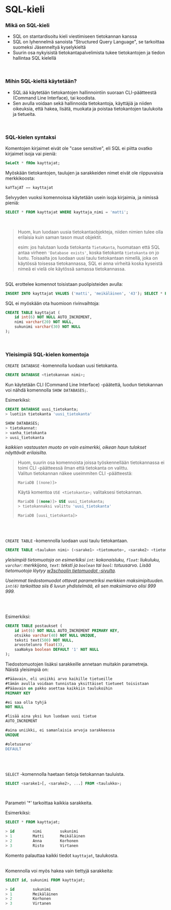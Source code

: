# SQL-kieli


### Mikä on SQL-kieli

- SQL on stantardisoitu kieli viestimiseen tietokannan kanssa
- SQL on lyhennelmä sanoista "Structured Query Language", se tarkoittaa suomeksi Jäsenneltyä kyselykieltä
- Suurin osa nykyisistä tietokantapalvelimista tukee tietokantojen ja tiedon hallintaa SQL kielellä
<br>


### Mihin SQL-kieltä käytetään?

- SQL:ää käytetään tietokantojen hallinnointiin suoraan CLI-päätteestä (Command Line Interface), tai koodista.
- Sen avulla voidaan sekä hallinnoida tietokantoja, käyttäjiä ja niiden oikeuksia, että hakea, lisätä, muokata ja poistaa tietokantojen taulukoita ja tietueita.
<br>



### SQL-kielen syntaksi

Komentojen kirjaimet eivät ole "case sensitive", eli SQL ei piitta ovatko kirjaimet isoja vai pieniä:
```SQL
SeLeCt * fROm kayttajat;
```

Myöskään tietokantojen, taulujen ja sarakkeiden nimet eivät ole riippuvaisia merkkikoosta:
```SQL
kaYTajAT == kayttajat
```

Selvyyden vuoksi komennoissa käytetään usein isoja kirjaimia, ja nimissä pieniä:
```SQL
SELECT * FROM kayttajat WHERE kayttaja_nimi = 'matti';
```
<br>

>Huom, kun luodaan uusia tietokantaobjekteja, niiden nimien tulee olla erilaisia kuin saman tason muut objektit.
>
>esim: jos halutaan luoda tietokanta `TietoKanta`, huomataan että SQL antaa virheen `'Database exists'`, koska tietokanta `tietokanta` on jo luotu. 
>Toisaalta jos luodaan uusi taulu tietokantaan nimellä, joka on käytössä toisessa tietokannassa, SQL ei anna virheitä koska kyseistä nimeä ei vielä ole käytössä samassa tietokannassa.

<br>SQL erottelee komennot toisistaan puolipisteiden avulla:
```SQL
INSERT INTO kayttajat VALUES ('matti', 'meikäläinen', '43'); SELECT * FROM kayttajat WHERE nimi = 'matti';
```

SQL ei myöskään ota huomioon rivinvaihtoja:
```SQL
CREATE TABLE kayttajat (
    id int(6) NOT NULL AUTO_INCREMENT,
    nimi varchar(20) NOT NULL,
    sukunimi varchar(30) NOT NULL
);
```
<br>



### Yleisimpiä SQL-kielen komentoja

`CREATE DATABASE` -komennolla luodaan uusi tietokanta.
```SQL
CREATE DATABASE <tietokannan nimi>;
```
Kun käytetään CLI (Command Line Interface) -päätettä, luodun tietokannan voi nähdä komennolla `SHOW DATABASES;`.

Esimerkiksi:
```SQL
CREATE DATABASE uusi_tietokanta;
> luotiin tietokanta 'uusi_tietokanta'

SHOW DATABASES;
> tietokannat:
> vanha_tietokanta
> uusi_tietokanta
```
*kaikkien vastausten muoto on vain esimerkki, oikean haun tulokset näyttävät erilaisilta.*

> Huom, suurin osa komennoista joissa työskennellään tietokannassa ei toimi CLI -päätteessä ilman että tietokanta on valittu.\
> Valitun tietokannan näkee useimmiten CLI -päätteestä:
>```
> MariaDB [(none)]>
>```
>Käytä komentoa `USE <tietokanta>;` valitaksesi tietokannan.
>```SQL
> MariaDB [(none)]> USE uusi_tietokanta;
> > tietokannaksi valittu 'uusi_tietokanta'
>
> MariaDB [uusi_tietokanta]>
>```
<br><br>



`CREATE TABLE` -komennolla luodaan uusi taulu tietokantaan.
```SQL
CREATE TABLE <taulukon nimi> (<sarake1> <tietomuoto>, <sarake2> <tietomuoto>, ...);
```

*yleisimpiä tietomuotoja on esimerkiksi `int`: kokonaisluku, `float`: liukuluku, `varchar`: merkkijono, `text`: teksti ja `boolean` tai `bool`: totuusarvo. Lisää tietomuotoja löytyy [w3schoolin tietomuodot -sivulta](https://www.w3schools.com/sql/sql_datatypes.asp).*

*Useimmat tiedostomuodot ottavat parametriksi merkkien maksimipituuden. `int(6)` tarkoittaa siis 6 luvun yhdistelmää, eli sen maksimiarvo olisi 999 999.*

<br><br>

Esimerkiksi:
```SQL
CREATE TABLE postaukset (
    id int(6) NOT NULL AUTO_INCREMENT PRIMARY KEY,
    otsikko varchar(40) NOT NULL UNIQUE,
    teksti text(500) NOT NULL,
    arvostelunro float(3),
    saaNakya boolean DEFAULT '1' NOT NULL
);
```

Tiedostomuotojen lisäksi sarakkeille annetaan muitakin parametreja.\
Näistä yleisimpiä on:
```SQL
#Pääavain, eli uniikki arvo kaikille tietueille
#tämän avulla voidaan tunnistaa yksittäiset tietueet toisistaan
#Pääavain on pakko asettaa kaikkiin taulukoihin
PRIMARY KEY

#ei saa olla tyhjä
NOT NULL

#lisää aina yksi kun luodaan uusi tietue
AUTO_INCREMENT

#aina uniikki, ei samanlaisia arvoja sarakkeessa
UNIQUE

#oletusarvo'
DEFAULT
```

<br><br>



`SELECT` -komennolla haetaan tietoja tietokannan tauluista.

```SQL
SELECT <sarake1>[, <sarake2>, ...] FROM <taulukko>;
```
<br>

Parametri '*' tarkoittaa kaikkia sarakkeita.

Esimerkiksi:
```SQL
SELECT * FROM kayttajat;

> id        nimi        sukunimi
> 1         Matti       Meikäläinen
> 2         Anna        Korhonen
> 3         Risto       Virtanen
```
Komento palauttaa kaikki tiedot `kayttajat`, taulukosta.
<br><br>

Komennolla voi myös hakea vain tiettyjä sarakkeita:
```SQL
SELECT id, sukunimi FROM kayttajat;

> id        sukunimi
> 1         Meikäläinen
> 2         Korhonen
> 3         Virtanen
```
<br><br>

